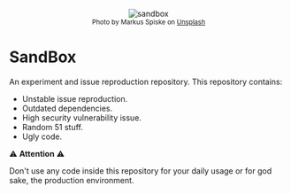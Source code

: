<p align="center">
  <img src="https://images.unsplash.com/photo-1529651490292-99f6f9ade9e8?ixlib=rb-1.2.1&ixid=eyJhcHBfaWQiOjEyMDd9&auto=format&fit=crop&w=300&q=80&h=300" alt="sandbox" />
  <br />
  <small>Photo by Markus Spiske on <a href="https://unsplash.com/@markusspiske?utm_source=unsplash&utm_medium=referral&utm_content=creditCopyText">Unsplash</a></small>
</p>

# SandBox

An experiment and issue reproduction repository. This repository contains:

- Unstable issue reproduction.
- Outdated dependencies.
- High security vulnerability issue.
- Random 51 stuff.
- Ugly code.

:warning: **Attention** :warning:

Don't use any code inside this repository for your daily usage or for god sake, the production environment.
